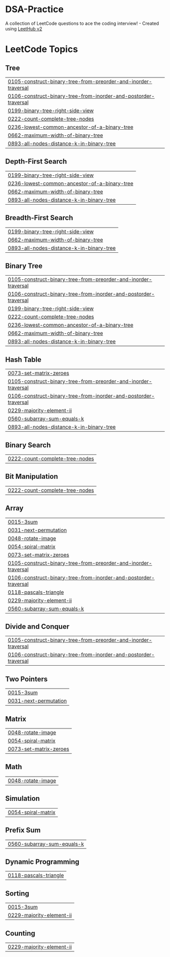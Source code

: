 # DSA-Practice
A collection of LeetCode questions to ace the coding interview! - Created using [LeetHub v2](https://github.com/arunbhardwaj/LeetHub-2.0)

<!---LeetCode Topics Start-->
# LeetCode Topics
## Tree
|  |
| ------- |
| [0105-construct-binary-tree-from-preorder-and-inorder-traversal](https://github.com/AniketRanjan-Creates/DSA-Practice/tree/master/0105-construct-binary-tree-from-preorder-and-inorder-traversal) |
| [0106-construct-binary-tree-from-inorder-and-postorder-traversal](https://github.com/AniketRanjan-Creates/DSA-Practice/tree/master/0106-construct-binary-tree-from-inorder-and-postorder-traversal) |
| [0199-binary-tree-right-side-view](https://github.com/AniketRanjan-Creates/DSA-Practice/tree/master/0199-binary-tree-right-side-view) |
| [0222-count-complete-tree-nodes](https://github.com/AniketRanjan-Creates/DSA-Practice/tree/master/0222-count-complete-tree-nodes) |
| [0236-lowest-common-ancestor-of-a-binary-tree](https://github.com/AniketRanjan-Creates/DSA-Practice/tree/master/0236-lowest-common-ancestor-of-a-binary-tree) |
| [0662-maximum-width-of-binary-tree](https://github.com/AniketRanjan-Creates/DSA-Practice/tree/master/0662-maximum-width-of-binary-tree) |
| [0893-all-nodes-distance-k-in-binary-tree](https://github.com/AniketRanjan-Creates/DSA-Practice/tree/master/0893-all-nodes-distance-k-in-binary-tree) |
## Depth-First Search
|  |
| ------- |
| [0199-binary-tree-right-side-view](https://github.com/AniketRanjan-Creates/DSA-Practice/tree/master/0199-binary-tree-right-side-view) |
| [0236-lowest-common-ancestor-of-a-binary-tree](https://github.com/AniketRanjan-Creates/DSA-Practice/tree/master/0236-lowest-common-ancestor-of-a-binary-tree) |
| [0662-maximum-width-of-binary-tree](https://github.com/AniketRanjan-Creates/DSA-Practice/tree/master/0662-maximum-width-of-binary-tree) |
| [0893-all-nodes-distance-k-in-binary-tree](https://github.com/AniketRanjan-Creates/DSA-Practice/tree/master/0893-all-nodes-distance-k-in-binary-tree) |
## Breadth-First Search
|  |
| ------- |
| [0199-binary-tree-right-side-view](https://github.com/AniketRanjan-Creates/DSA-Practice/tree/master/0199-binary-tree-right-side-view) |
| [0662-maximum-width-of-binary-tree](https://github.com/AniketRanjan-Creates/DSA-Practice/tree/master/0662-maximum-width-of-binary-tree) |
| [0893-all-nodes-distance-k-in-binary-tree](https://github.com/AniketRanjan-Creates/DSA-Practice/tree/master/0893-all-nodes-distance-k-in-binary-tree) |
## Binary Tree
|  |
| ------- |
| [0105-construct-binary-tree-from-preorder-and-inorder-traversal](https://github.com/AniketRanjan-Creates/DSA-Practice/tree/master/0105-construct-binary-tree-from-preorder-and-inorder-traversal) |
| [0106-construct-binary-tree-from-inorder-and-postorder-traversal](https://github.com/AniketRanjan-Creates/DSA-Practice/tree/master/0106-construct-binary-tree-from-inorder-and-postorder-traversal) |
| [0199-binary-tree-right-side-view](https://github.com/AniketRanjan-Creates/DSA-Practice/tree/master/0199-binary-tree-right-side-view) |
| [0222-count-complete-tree-nodes](https://github.com/AniketRanjan-Creates/DSA-Practice/tree/master/0222-count-complete-tree-nodes) |
| [0236-lowest-common-ancestor-of-a-binary-tree](https://github.com/AniketRanjan-Creates/DSA-Practice/tree/master/0236-lowest-common-ancestor-of-a-binary-tree) |
| [0662-maximum-width-of-binary-tree](https://github.com/AniketRanjan-Creates/DSA-Practice/tree/master/0662-maximum-width-of-binary-tree) |
| [0893-all-nodes-distance-k-in-binary-tree](https://github.com/AniketRanjan-Creates/DSA-Practice/tree/master/0893-all-nodes-distance-k-in-binary-tree) |
## Hash Table
|  |
| ------- |
| [0073-set-matrix-zeroes](https://github.com/AniketRanjan-Creates/DSA-Practice/tree/master/0073-set-matrix-zeroes) |
| [0105-construct-binary-tree-from-preorder-and-inorder-traversal](https://github.com/AniketRanjan-Creates/DSA-Practice/tree/master/0105-construct-binary-tree-from-preorder-and-inorder-traversal) |
| [0106-construct-binary-tree-from-inorder-and-postorder-traversal](https://github.com/AniketRanjan-Creates/DSA-Practice/tree/master/0106-construct-binary-tree-from-inorder-and-postorder-traversal) |
| [0229-majority-element-ii](https://github.com/AniketRanjan-Creates/DSA-Practice/tree/master/0229-majority-element-ii) |
| [0560-subarray-sum-equals-k](https://github.com/AniketRanjan-Creates/DSA-Practice/tree/master/0560-subarray-sum-equals-k) |
| [0893-all-nodes-distance-k-in-binary-tree](https://github.com/AniketRanjan-Creates/DSA-Practice/tree/master/0893-all-nodes-distance-k-in-binary-tree) |
## Binary Search
|  |
| ------- |
| [0222-count-complete-tree-nodes](https://github.com/AniketRanjan-Creates/DSA-Practice/tree/master/0222-count-complete-tree-nodes) |
## Bit Manipulation
|  |
| ------- |
| [0222-count-complete-tree-nodes](https://github.com/AniketRanjan-Creates/DSA-Practice/tree/master/0222-count-complete-tree-nodes) |
## Array
|  |
| ------- |
| [0015-3sum](https://github.com/AniketRanjan-Creates/DSA-Practice/tree/master/0015-3sum) |
| [0031-next-permutation](https://github.com/AniketRanjan-Creates/DSA-Practice/tree/master/0031-next-permutation) |
| [0048-rotate-image](https://github.com/AniketRanjan-Creates/DSA-Practice/tree/master/0048-rotate-image) |
| [0054-spiral-matrix](https://github.com/AniketRanjan-Creates/DSA-Practice/tree/master/0054-spiral-matrix) |
| [0073-set-matrix-zeroes](https://github.com/AniketRanjan-Creates/DSA-Practice/tree/master/0073-set-matrix-zeroes) |
| [0105-construct-binary-tree-from-preorder-and-inorder-traversal](https://github.com/AniketRanjan-Creates/DSA-Practice/tree/master/0105-construct-binary-tree-from-preorder-and-inorder-traversal) |
| [0106-construct-binary-tree-from-inorder-and-postorder-traversal](https://github.com/AniketRanjan-Creates/DSA-Practice/tree/master/0106-construct-binary-tree-from-inorder-and-postorder-traversal) |
| [0118-pascals-triangle](https://github.com/AniketRanjan-Creates/DSA-Practice/tree/master/0118-pascals-triangle) |
| [0229-majority-element-ii](https://github.com/AniketRanjan-Creates/DSA-Practice/tree/master/0229-majority-element-ii) |
| [0560-subarray-sum-equals-k](https://github.com/AniketRanjan-Creates/DSA-Practice/tree/master/0560-subarray-sum-equals-k) |
## Divide and Conquer
|  |
| ------- |
| [0105-construct-binary-tree-from-preorder-and-inorder-traversal](https://github.com/AniketRanjan-Creates/DSA-Practice/tree/master/0105-construct-binary-tree-from-preorder-and-inorder-traversal) |
| [0106-construct-binary-tree-from-inorder-and-postorder-traversal](https://github.com/AniketRanjan-Creates/DSA-Practice/tree/master/0106-construct-binary-tree-from-inorder-and-postorder-traversal) |
## Two Pointers
|  |
| ------- |
| [0015-3sum](https://github.com/AniketRanjan-Creates/DSA-Practice/tree/master/0015-3sum) |
| [0031-next-permutation](https://github.com/AniketRanjan-Creates/DSA-Practice/tree/master/0031-next-permutation) |
## Matrix
|  |
| ------- |
| [0048-rotate-image](https://github.com/AniketRanjan-Creates/DSA-Practice/tree/master/0048-rotate-image) |
| [0054-spiral-matrix](https://github.com/AniketRanjan-Creates/DSA-Practice/tree/master/0054-spiral-matrix) |
| [0073-set-matrix-zeroes](https://github.com/AniketRanjan-Creates/DSA-Practice/tree/master/0073-set-matrix-zeroes) |
## Math
|  |
| ------- |
| [0048-rotate-image](https://github.com/AniketRanjan-Creates/DSA-Practice/tree/master/0048-rotate-image) |
## Simulation
|  |
| ------- |
| [0054-spiral-matrix](https://github.com/AniketRanjan-Creates/DSA-Practice/tree/master/0054-spiral-matrix) |
## Prefix Sum
|  |
| ------- |
| [0560-subarray-sum-equals-k](https://github.com/AniketRanjan-Creates/DSA-Practice/tree/master/0560-subarray-sum-equals-k) |
## Dynamic Programming
|  |
| ------- |
| [0118-pascals-triangle](https://github.com/AniketRanjan-Creates/DSA-Practice/tree/master/0118-pascals-triangle) |
## Sorting
|  |
| ------- |
| [0015-3sum](https://github.com/AniketRanjan-Creates/DSA-Practice/tree/master/0015-3sum) |
| [0229-majority-element-ii](https://github.com/AniketRanjan-Creates/DSA-Practice/tree/master/0229-majority-element-ii) |
## Counting
|  |
| ------- |
| [0229-majority-element-ii](https://github.com/AniketRanjan-Creates/DSA-Practice/tree/master/0229-majority-element-ii) |
<!---LeetCode Topics End-->
